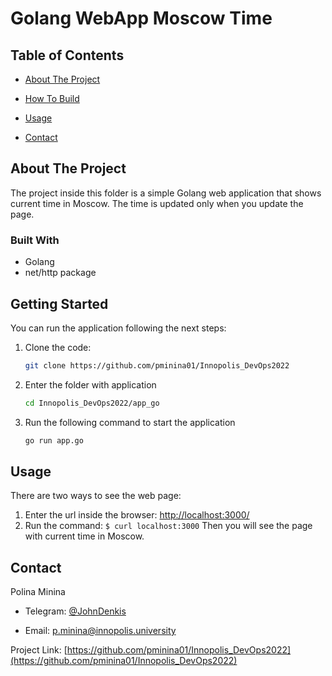 # Golang WebApp Moscow Time

## Table of Contents

* [About The Project](#about-the-project)

* [How To Build](#getting-started)

* [Usage](#usage)

* [Contact](#contact)

## About The Project

The project inside this folder is a simple Golang web application that shows current time in Moscow. The time is updated only when you update the page.

### Built With

* Golang
* net/http package

## Getting Started

You can run the application following the next steps:

1. Clone the code:

    ```bash
    git clone https://github.com/pminina01/Innopolis_DevOps2022
    ```

2. Enter the folder with application

    ```bash
    cd Innopolis_DevOps2022/app_go
    ```

3. Run the following command to start the application

   ```bash
   go run app.go
   ```

## Usage

There are two ways to see the web page:

1. Enter the url inside the browser: <http://localhost:3000/>
2. Run the command: `$ curl localhost:3000`
   Then you will see the page with current time in Moscow.

## Contact

Polina Minina

* Telegram: [@JohnDenkis](https://t.me/JohnDenkis)

* Email: p.minina@innopolis.university

Project Link: [https://github.com/pminina01/Innopolis_DevOps2022](https://github.com/pminina01/Innopolis_DevOps2022)
